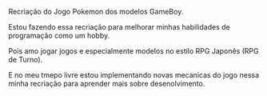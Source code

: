 Recriação do Jogo Pokemon dos modelos GameBoy.

Estou fazendo essa recriação para melhorar minhas habilidades de programação como um hobby.

Pois amo jogar jogos e especialmente modelos no estilo RPG Japonês (RPG de Turno).

E no meu tmepo livre estou implementando novas mecanicas do jogo nessa minha recriação para aprender mais sobre desenolvimento.
